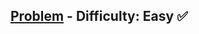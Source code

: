 [Problem](https://www.hackerrank.com/challenges/kangaroo/problem) - Difficulty: Easy :white_check_mark:
---